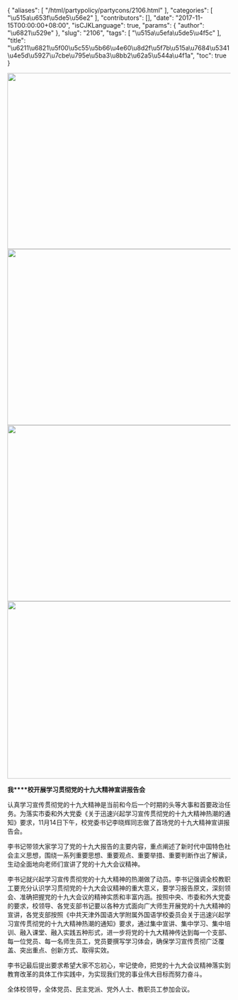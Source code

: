 {
    "aliases": [
        "/html/partypolicy/partycons/2106.html"
    ],
    "categories": [
        "\u515a\u653f\u5de5\u56e2"
    ],
    "contributors": [],
    "date": "2017-11-15T00:00:00+08:00",
    "isCJKLanguage": true,
    "params": {
        "author": "\u6821\u529e"
    },
    "slug": "2106",
    "tags": [
        "\u515a\u5efa\u5de5\u4f5c"
    ],
    "title": "\u6211\u6821\u5f00\u5c55\u5b66\u4e60\u8d2f\u5f7b\u515a\u7684\u5341\u4e5d\u5927\u7cbe\u795e\u5ba3\u8bb2\u62a5\u544a\u4f1a",
    "toc": true
}


<img
    src="https://cdn.tfls.online/mirror/full/91ae56555783b233a7fe9135268572a944b0b669.jpg"
    style="display:block;margin-left:auto;margin-right:auto;"
    decoding="async"
    fetchpriority="auto"
    loading="lazy"
    height="397"
    width="600"
/>
<img
    src="https://cdn.tfls.online/mirror/full/b81b548b573df43a81ba1c17325d4585b114bf06.jpg"
    style="display:block;margin-left:auto;margin-right:auto;"
    decoding="async"
    fetchpriority="auto"
    loading="lazy"
    height="397"
    width="600"
/>
<img
    src="https://cdn.tfls.online/mirror/full/e8f1ca541aa528d78d5da6aa8189de5a86b6ad1c.jpg"
    style="display:block;margin-left:auto;margin-right:auto;"
    decoding="async"
    fetchpriority="auto"
    loading="lazy"
    height="397"
    width="600"
/>
<img
    src="https://cdn.tfls.online/mirror/full/aacced0349e857941ad0a7ceeb4d6e35d3c96059.jpg"
    style="display:block;margin-left:auto;margin-right:auto;"
    decoding="async"
    fetchpriority="auto"
    loading="lazy"
    height="400"
    width="600"
/>




  





**我****校开展学习贯彻党的十九大精神宣讲报告会**




认真学习宣传贯彻党的十九大精神是当前和今后一个时期的头等大事和首要政治任务。为落实市委和外大党委《关于迅速兴起学习宣传贯彻党的十九大精神热潮的通知》要求，11月14日下午，校党委书记李晓辉同志做了首场党的十九大精神宣讲报告会。




李书记带领大家学习了党的十九大报告的主要内容，重点阐述了新时代中国特色社会主义思想，围绕一系列重要思想、重要观点、重要举措、重要判断作出了解读，生动全面地向老师们宣讲了党的十九大会议精神。




李书记就兴起学习宣传贯彻党的十九大精神的热潮做了动员。李书记强调全校教职工要充分认识学习贯彻党的十九大会议精神的重大意义，要学习报告原文，深刻领会、准确把握党的十九大会议的精神实质和丰富内涵。按照中央、市委和外大党委的要求，校领导、各党支部书记要以各种方式面向广大师生开展党的十九大精神的宣讲，各党支部按照《中共天津外国语大学附属外国语学校委员会关于迅速兴起学习宣传贯彻党的十九大精神热潮的通知》要求，通过集中宣讲、集中学习、集中培训、融入课堂、融入实践五种形式，进一步将党的十九大精神传达到每一个支部、每一位党员、每一名师生员工，党员要撰写学习体会，确保学习宣传贯彻广泛覆盖、突出重点、创新方式、取得实效。




李书记最后提出要求希望大家不忘初心，牢记使命，把党的十九大会议精神落实到教育改革的具体工作实践中，为实现我们党的事业伟大目标而努力奋斗。




全体校领导，全体党员、民主党派、党外人士、教职员工参加会议。 









  



